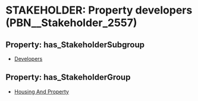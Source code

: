 # STAKEHOLDER: __Property developers__ (PBN__Stakeholder_2557)

## Property: has_StakeholderSubgroup

* [Developers](PBN__StakeholderSubgroup_64)

## Property: has_StakeholderGroup

* [Housing And Property](PBN__StakeholderGroup_10)

